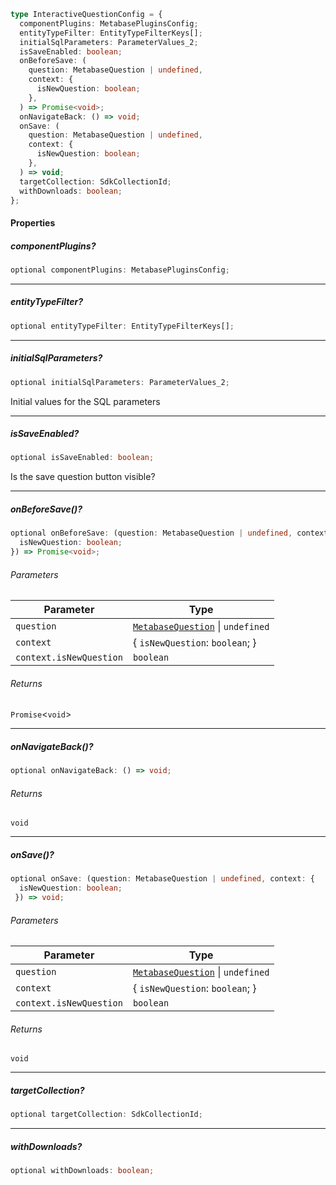 ```ts
type InteractiveQuestionConfig = {
  componentPlugins: MetabasePluginsConfig;
  entityTypeFilter: EntityTypeFilterKeys[];
  initialSqlParameters: ParameterValues_2;
  isSaveEnabled: boolean;
  onBeforeSave: (
    question: MetabaseQuestion | undefined,
    context: {
      isNewQuestion: boolean;
    },
  ) => Promise<void>;
  onNavigateBack: () => void;
  onSave: (
    question: MetabaseQuestion | undefined,
    context: {
      isNewQuestion: boolean;
    },
  ) => void;
  targetCollection: SdkCollectionId;
  withDownloads: boolean;
};
```

#### Properties

##### componentPlugins?

```ts
optional componentPlugins: MetabasePluginsConfig;
```

***

##### entityTypeFilter?

```ts
optional entityTypeFilter: EntityTypeFilterKeys[];
```

***

##### initialSqlParameters?

```ts
optional initialSqlParameters: ParameterValues_2;
```

Initial values for the SQL parameters

***

##### isSaveEnabled?

```ts
optional isSaveEnabled: boolean;
```

Is the save question button visible?

***

##### onBeforeSave()?

```ts
optional onBeforeSave: (question: MetabaseQuestion | undefined, context: {
  isNewQuestion: boolean;
}) => Promise<void>;
```

###### Parameters

| Parameter               | Type                                                        |
| ----------------------- | ----------------------------------------------------------- |
| `question`              | [`MetabaseQuestion`](../MetabaseQuestion.md) \| `undefined` |
| `context`               | { `isNewQuestion`: `boolean`; }                             |
| `context.isNewQuestion` | `boolean`                                                   |

###### Returns

`Promise`<`void`>

***

##### onNavigateBack()?

```ts
optional onNavigateBack: () => void;
```

###### Returns

`void`

***

##### onSave()?

```ts
optional onSave: (question: MetabaseQuestion | undefined, context: {
  isNewQuestion: boolean;
 }) => void;
```

###### Parameters

| Parameter               | Type                                                        |
| ----------------------- | ----------------------------------------------------------- |
| `question`              | [`MetabaseQuestion`](../MetabaseQuestion.md) \| `undefined` |
| `context`               | { `isNewQuestion`: `boolean`; }                             |
| `context.isNewQuestion` | `boolean`                                                   |

###### Returns

`void`

***

##### targetCollection?

```ts
optional targetCollection: SdkCollectionId;
```

***

##### withDownloads?

```ts
optional withDownloads: boolean;
```
